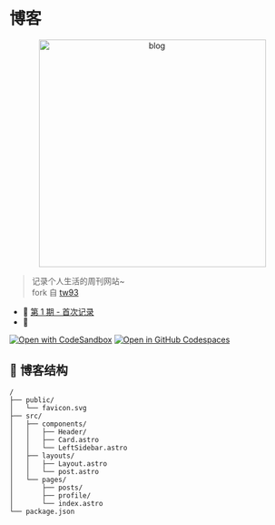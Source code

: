 # 博客

<p align="center">
  <a href="https://what-is-my-astro-blog.vercel.app/">
    <img src="https://cdn.jsdelivr.net/gh/pinky-pig/pic-bed/images20230313124940.png" alt="blog" width="400" />
  </a>
</p>

> 记录个人生活的周刊网站~  
> fork 自 [tw93](https://github.com/tw93/weekly)

- 🌻 [第 1 期 - 首次记录](https://github.com/pinky-pig/what-is-my-astro-blog/blob/master/src/pages/posts/01-%E9%A6%96%E6%AC%A1%E8%AE%B0%E5%BD%95.md)
- 🍑 

<!-- [![Open in StackBlitz](https://developer.stackblitz.com/img/open_in_stackblitz.svg)](https://stackblitz.com/github/withastro/astro/tree/latest/examples/basics) -->
[![Open with CodeSandbox](https://assets.codesandbox.io/github/button-edit-lime.svg)](https://what-is-my-astro-blog.vercel.app/)
[![Open in GitHub Codespaces](https://github.com/codespaces/badge.svg)](https://github.com/pinky-pig/what-is-my-astro-blog)


## 🚀 博客结构

```
/
├── public/
│   └── favicon.svg
├── src/
│   ├── components/
│   │   ├── Header/
│   │   ├── Card.astro
│   │   └── LeftSidebar.astro
│   ├── layouts/
│   │   ├── Layout.astro
│   │   └── post.astro
│   └── pages/
│       ├── posts/
│       ├── profile/
│       └── index.astro
└── package.json
```
